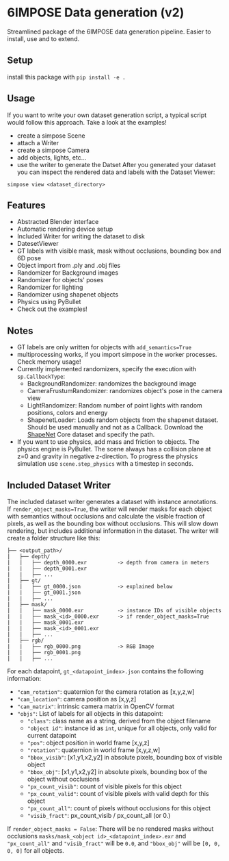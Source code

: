 # 6IMPOSE Data generation (v2)
Streamlined package of the 6IMPOSE data generation pipeline. Easier to install, use and to extend.

## Setup
install this package with 
`pip install -e .`

## Usage
If you want to write your own dataset generation script, a typical script would follow this approach. Take a look at the examples!
- create a simpose Scene
- attach a Writer
- create a simpose Camera
- add objects, lights, etc...
- use the writer to generate the Datset
After you generated your dataset you can inspect the rendered data and labels with the Dataset Viewer:
```
simpose view <dataset_directory>
```

## Features
- Abstracted Blender interface
- Automatic rendering device setup
- Included Writer for writing the dataset to disk
- DatesetViewer
- GT labels with visible mask, mask without occlusions, bounding box and 6D pose
- Object import from .ply and .obj files
- Randomizer for Background images
- Randomizer for objects' poses
- Randomizer for lighting
- Randomizer using shapenet objects
- Physics using PyBullet
- Check out the examples!

## Notes
- GT labels are only written for objects with `add_semantics=True`
- multiprocessing works, if you import simpose in the worker processes. Check memory usage!
- Currently implemented randomizers, specify the execution with `sp.CallbackType`:
    - BackgroundRandomizer: randomizes the background image
    - CameraFrustumRandomizer: randomizes object's pose in the camera view
    - LightRandomizer: Random number of point lights with random positions, colors and energy
    - ShapenetLoader: Loads random objects from the shapenet dataset. Should be used manually and not as a Callback. Download the [ShapeNet](https://shapenet.org) Core dataset and specify the path.
- If you want to use physics, add mass and friction to objects. The physics engine is PyBullet. The scene always has a collision plane at z=0 and gravity in negative z-direction. To progress the physics simulation use `scene.step_physics` with a timestep in seconds.


## Included Dataset Writer
The included dataset writer generates a dataset with instance annotations. If `render_object_masks=True`, the writer will render masks for each object with semantics without occlusions and calculate the visible fraction of pixels, as well as the bounding box without occlusions. This will slow down rendering, but includes additional information in the dataset. The writer will create a folder structure like this:

```
├── <output_path>/
|	├── depth/
|	|	├── depth_0000.exr 			-> depth from camera in meters
|	|	├── depth_0001.exr
|	|	├── ...
|	├── gt/
|	|	├── gt_0000.json 			-> explained below
|	|	├── gt_0001.json
|	|	├── ...
|	├── mask/
|	|	├── mask_0000.exr 	        -> instance IDs of visible objects
|	|	├── mask_<id>_0000.exr      -> if render_object_masks=True
|	|	├── mask_0001.exr
|	|	├── mask_<id>_0001.exr
|	|	├── ...
|	├── rgb/
|	|	├── rgb_0000.png 			-> RGB Image
|	|	├── rgb_0001.png
|	|	├── ...
```

For each datapoint, `gt_<datapoint_index>.json` contains the following information:

- `"cam_rotation"`: quaternion for the camera rotation as [x,y,z,w]
- `"cam_location"`: camera position as [x,y,z]
- `"cam_matrix"`: intrinsic camera matrix in OpenCV format
- `"objs"`: List of labels for all objects in this datapoint:
    - `"class"`: class name as a string, derived from the object filename
    - `"object id"`: instance id as `int`, unique for all objects, only valid for current datapoint
    - `"pos"`: object position in world frame [x,y,z]
    - `"rotation"`: quaternion in world frame [x,y,z,w]
    - `"bbox_visib"`: [x1,y1,x2,y2] in absolute pixels, bounding box of visible object
    - `"bbox_obj"`: [x1,y1,x2,y2] in absolute pixels, bounding box of the object without occlusions
    - `"px_count_visib"`: count of visible pixels for this object
    - `"px_count_valid"`: count of visible pixels with valid depth for this object
    - `"px_count_all"`: count of pixels without occlusions for this object
    - `"visib_fract"`: px_count_visib / px_count_all (or 0.)

If `render_object_masks = False`:
There will be no rendered masks without occlusions `masks/mask_<object id>_<datapoint_index>.exr` and `"px_count_all"` and `"visib_fract"` will be `0.0`, and `"bbox_obj"` will be `[0, 0, 0, 0]` for all objects.
